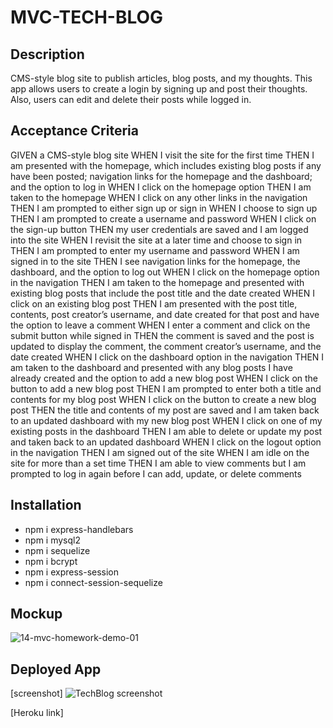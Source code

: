 # MVC-TECH-BLOG

## Description
CMS-style blog site to publish articles, blog posts, and my thoughts. This app allows users to create a login by signing up and post their thoughts. Also, users can edit and delete their posts while logged in. 

## Acceptance Criteria
GIVEN a CMS-style blog site
WHEN I visit the site for the first time
THEN I am presented with the homepage, which includes existing blog posts if any have been posted; navigation links for the homepage and the dashboard; and the option to log in
WHEN I click on the homepage option
THEN I am taken to the homepage
WHEN I click on any other links in the navigation
THEN I am prompted to either sign up or sign in
WHEN I choose to sign up
THEN I am prompted to create a username and password
WHEN I click on the sign-up button
THEN my user credentials are saved and I am logged into the site
WHEN I revisit the site at a later time and choose to sign in
THEN I am prompted to enter my username and password
WHEN I am signed in to the site
THEN I see navigation links for the homepage, the dashboard, and the option to log out
WHEN I click on the homepage option in the navigation
THEN I am taken to the homepage and presented with existing blog posts that include the post title and the date created
WHEN I click on an existing blog post
THEN I am presented with the post title, contents, post creator’s username, and date created for that post and have the option to leave a comment
WHEN I enter a comment and click on the submit button while signed in
THEN the comment is saved and the post is updated to display the comment, the comment creator’s username, and the date created
WHEN I click on the dashboard option in the navigation
THEN I am taken to the dashboard and presented with any blog posts I have already created and the option to add a new blog post
WHEN I click on the button to add a new blog post
THEN I am prompted to enter both a title and contents for my blog post
WHEN I click on the button to create a new blog post
THEN the title and contents of my post are saved and I am taken back to an updated dashboard with my new blog post
WHEN I click on one of my existing posts in the dashboard
THEN I am able to delete or update my post and taken back to an updated dashboard
WHEN I click on the logout option in the navigation
THEN I am signed out of the site
WHEN I am idle on the site for more than a set time
THEN I am able to view comments but I am prompted to log in again before I can add, update, or delete comments

## Installation
- npm i express-handlebars
- npm i mysql2
- npm i sequelize
- npm i bcrypt
- npm i express-session
- npm i connect-session-sequelize


## Mockup
![14-mvc-homework-demo-01](https://user-images.githubusercontent.com/110436164/214208425-8c15cc4e-c10e-41c9-adc8-c8fb5a96d61c.gif)



## Deployed App
[screenshot] ![TechBlog screenshot](https://user-images.githubusercontent.com/110436164/214206792-5a8a21fc-cb52-46a1-9e49-f71a01aa166a.png)


[Heroku link]


